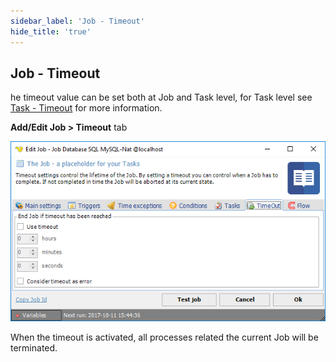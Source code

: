 ```yaml
---
sidebar_label: 'Job - Timeout'
hide_title: 'true'
---
```


## Job - Timeout

he timeout value can be set both at Job and Task level, for Task level see [Task - Timeout](../../client-user-interface/server/task-timeout) for more information.
 
**Add/Edit Job > Timeout** tab

![](../../../static/img/jobtimeout.png)

When the timeout is activated, all processes related the current Job will be terminated.

